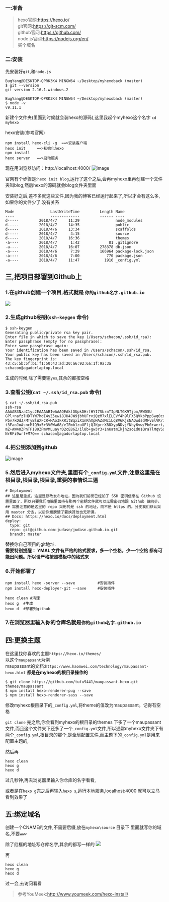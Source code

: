 

### 一:准备
> hexo官网:https://hexo.io/  
> git官网:https://git-scm.com/  
> github官网:https://github.com/  
> node.js官网:https://nodejs.org/en/  
> 买个域名

### 二:安装
先安装好`git`,和`node.js`
```shell
BugYang@DESKTOP-QPRK3K4 MINGW64 ~/Desktop/myhexoback (master)
$ git --version
git version 2.16.1.windows.2

BugYang@DESKTOP-QPRK3K4 MINGW64 ~/Desktop/myhexoback (master)
$ node -v
v9.11.1
```

新建个文件夹(里面到时候就会装hexo的源码),这里我起个myhexo这个名字
`cd myhexo`

hexo安装(参考官网)

```
npm install hexo-cli -g  ==>安装客户端
hexo init     ==>初始化hexo
npm install 
hexo server   ==>启动服务
```

现在用浏览器访问：http://localhost:4000/
![image](http://ociu0xfjm.bkt.clouddn.com/18-4-7/6883366.jpg)

官网有个步骤是:`hexo init blog`,运行了这个之后,会再myhexo里再创建一个文件夹叫blog,然后hexo的源码就会blog文件夹里面

安装好之后,差不多就这些文件,因为我的博客已经运行起来了,所以才会有这么多,如果你的文件少了,没有关系
```
Mode                LastWriteTime         Length Name
----                -------------         ------ ----
d-----         2018/4/7     11:29                node_modules
d-----         2018/4/7     14:35                public
d-----         2018/4/6     13:34                scaffolds
d-----         2018/4/7      4:15                source
d-----         2018/4/7     16:36                themes
-a----         2018/4/7      1:42             81 .gitignore
-a----         2018/4/7     16:07         278378 db.json
-a----         2018/4/6      7:29         166964 package-lock.json
-a----         2018/4/6      7:00            770 package.json
-a----         2018/4/7     11:47           1916 _config.yml
```

## 三,把项目部署到Github上
### 1.在github创建一个项目,格式就是 `你的github名字.github.io`
![](http://ociu0xfjm.bkt.clouddn.com/18-4-7/11923022.jpg)

### 2.生成github秘钥(`ssh-keygen` 命令)
```
$ ssh-keygen
Generating public/private rsa key pair.
Enter file in which to save the key (/Users/schacon/.ssh/id_rsa):
Enter passphrase (empty for no passphrase):
Enter same passphrase again:
Your identification has been saved in /Users/schacon/.ssh/id_rsa.
Your public key has been saved in /Users/schacon/.ssh/id_rsa.pub.
The key fingerprint is:
43:c5:5b:5f:b1:f1:50:43:ad:20:a6:92:6a:1f:9a:3a schacon@agadorlaptop.local
```
生成的时候,除了需要输`yes`,其余的都按空格

### 3.查看公钥(`cat ~/.ssh/id_rsa.pub` 命令)
```
$ cat ~/.ssh/id_rsa.pub
ssh-rsa AAAAB3NzaC1yc2EAAAABIwAAAQEAklOUpkDHrfHY17SbrmTIpNLTGK9Tjom/BWDSU
GPl+nafzlHDTYW7hdI4yZ5ew18JH4JW9jbhUFrviQzM7xlELEVf4h9lFX5QVkbPppSwg0cda3
Pbv7kOdJ/MTyBlWXFCR+HAo3FXRitBqxiX1nKhXpHAZsMciLq8V6RjsNAQwdsdMFvSlVK/7XA
t3FaoJoAsncM1Q9x5+3V0Ww68/eIFmb1zuUFljQJKprrX88XypNDvjYNby6vw/Pb0rwert/En
mZ+AW4OZPnTPI89ZPmVMLuayrD2cE86Z/il8b+gw3r3+1nKatmIkjn2so1d01QraTlMqVSsbx
NrRFi9wrf+M7Q== schacon@agadorlaptop.local
```

### 4.把公钥添加到github
![image](http://ociu0xfjm.bkt.clouddn.com/18-4-7/19398755.jpg)

### 5.然后进入myhexo文件夹,里面有个`_config.yml`文件,注意这里是在根目录,根目录,根目录,重要的事情说三遍
```
# Deployment
## 这里是重点，这里是修改发布地址，因为我们前面已经加了 SSH 密钥信息在 Github 设置里面了，所以只要我们电脑里面持有那两个密钥文件就可以无需密码地跟 Github 做同步。
## 需要注意的是这里的 repo 采用的是 ssh 的地址，而不是 https 的。分支我们默认采用 master 分支，以后你翅膀硬了要换其他也无所谓。
## Docs: https://hexo.io/docs/deployment.html
deploy:
  type: git
  repo: git@github.com:judasn/judasn.github.io.git
  branch: master
```
替换你自己项目的git地址.  
**需要特别提醒： YMAL 文件有严格的格式要求，多一个空格，少一个空格 都有可能出问题。所以请严格按照模板中的格式来**

### 6.开始部署了
```
npm install hexo -server --save          #安装插件
npm install hexo-deployer-git --save     #安装插件

hexo clean #清理
hexo g  #生成
hexo d  #部署到github
```

### 7.在浏览器里输入你的仓库名就是`你的github名字.github.io`

## 四:更换主题
在这里找你喜欢的主题`https://hexo.io/themes/`  
以这个`maupassant`为例  
maupassant的文档:`https://www.haomwei.com/technology/maupassant-hexo.html`
**都是在myhexo的根目录操作的**
```
$ git clone https://github.com/tufu9441/maupassant-hexo.git themes/maupassant
$ npm install hexo-renderer-pug --save
$ npm install hexo-renderer-sass --save
```

修改myhexo根目录下的`_config.yml`,将theme的值改为maupassant。记得有空格

`git clone` 完之后,你会看到myhexo的根目录的themes 下多了一个maupassant文件,而且这个文件夹下还多了一个`_config.yml`文件,所以通常myhexo文件夹下有两个`_config.yml`,根目录的那个,是全局配置文件,而主题下的`_config.yml`是用来配置主题的,

然后再
```
hexo clean
hexo g
hexo d
```
过几秒钟,再去浏览器里输入你仓库的名字看看,

或者是在`hexo g`完之后再输入`hexo s`,运行本地服务,localhost:4000 就可以立马看到效果了

## 五:绑定域名
创建一个CNAME的文件,不需要后缀,放在`myhexo\source` 目录下
里面就写你的域名,不要`www`

除了红框的地址写仓库名字,其余的都写一样的
![](http://ociu0xfjm.bkt.clouddn.com/18-4-7/37348800.jpg)

再
```
hexo clean
hexo g
hexo d
```
过一会,去访问看看


> 参考YouMeek:http://www.youmeek.com/hexo-install/